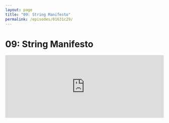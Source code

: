 ```yaml
---
layout: page
title: "09: String Manifesto"
permalink: /episodes/01631c29/
---
```


# 09: String Manifesto

<iframe frameBorder="0" height="200px" scrolling="no" seamless src="https://player.simplecast.com/29d93d56-01d6-427f-8b9b-61fb5e5928ea" width="100%" data-cy="latest-episode" />

* String Manifesto: https://github.com/apple/swift/blob/master/docs/StringManifesto.md
* Chris Lattner on Swift 4 goals including String re-evaluation: https://lists.swift.org/pipermail/swift-evolution/Week-of-Mon-20160725/025676.html
* Ole Begemann:
    * Why String.CharacterView is not a MutableCollection: https://oleb.net/blog/2017/02/why-is-string-characterview-not-a-mutablecollection/
    * One for the Unicode Nerds: https://oleb.net/blog/2014/06/one-for-the-unicode-nerds/
* Objc.io article on unicode: https://www.objc.io/issues/9-strings/unicode/
* Unsafe API proposal: https://github.com/apple/swift/pull/7479
* SipHash:
    * https://github.com/apple/swift/blob/master/stdlib/public/core/SipHash.swift.gyb
    * https://github.com/apple/swift/pull/4621

### Thank You 

Thanks to this episode's sponsor, PerfectlySoft. Find tutorials and other content at http://perfect.org/learn.html
